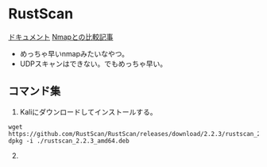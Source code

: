 # RustScan
[ドキュメント](https://github.com/RustScan/RustScan/releases)
[Nmapとの比較記事](https://jpn.nec.com/cybersecurity/blog/220930/index.html)
- めっちゃ早いnmapみたいなやつ。
- UDPスキャンはできない。でもめっちゃ早い。

## コマンド集
1. Kaliにダウンロードしてインストールする。
```
wget https://github.com/RustScan/RustScan/releases/download/2.2.3/rustscan_2.2.3_amd64.deb
dpkg -i ./rustscan_2.2.3_amd64.deb
```

2. 